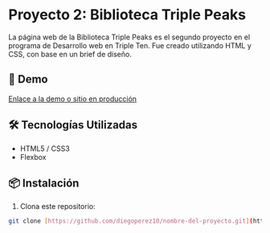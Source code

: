 # Proyecto 2: Biblioteca Triple Peaks

La página web de la Biblioteca Triple Peaks es el segundo proyecto en el programa de Desarrollo web en Triple Ten. Fue creado utilizando HTML y CSS, con base en un brief de diseño.

## 🚀 Demo

[Enlace a la demo o sitio en producción]((https://diegoperez10.github.io/library-web))  

## 🛠️ Tecnologías Utilizadas

- HTML5 / CSS3
- Flexbox

## 📦 Instalación

1. Clona este repositorio:
```bash
git clone [https://github.com/diegoperez10/nombre-del-proyecto.git](https://github.com/diegoperez10/library-web.git)
